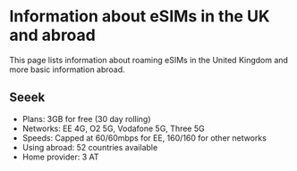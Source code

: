 # Information about eSIMs in the UK and abroad

This page lists information about roaming eSIMs in the United Kingdom and more basic information abroad.

## Seeek

* Plans: 3GB for free (30 day rolling)
* Networks: EE 4G, O2 5G, Vodafone 5G, Three 5G
* Speeds: Capped at 60/60mbps for EE, 160/160 for other networks
* Using abroad: 52 countries available
* Home provider: 3 AT
